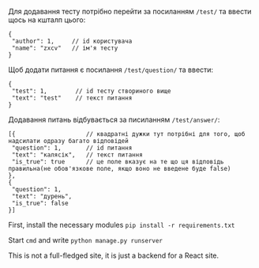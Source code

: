 Для додавання тесту потрібно перейти за посиланням `/test/` та ввести щось на кшталп цього:
```
{
 "author": 1,     // id користувача
 "name": "zxcv"   // ім'я тесту
}
```
Щоб додати питання є посилання `/test/question/` та ввести:
```
{
 "test": 1,        // id тесту створиного вище
 "text": "test"    // текст питання
}
```
Додавання питань відбувається за писиланням `/test/answer/`:
```
[{                    // квадратні дужки тут потрібні для того, щоб надсилати одразу багато відповідей
 "question": 1,       // id питання
 "text": "калясік",   // текст питання
 "is_true": true      // це поле вказує на те що ця відповідь правильна(не обов'язкове поле, якщо воно не введене буде false)
},
{
 "question": 1,
 "text": "дурень",
 "is_true": false
}]
```

First, install the necessary modules `pip install -r requirements.txt`

Start `cmd` and write `python manage.py runserver`

This is not a full-fledged site, it is just a backend for a React site.
